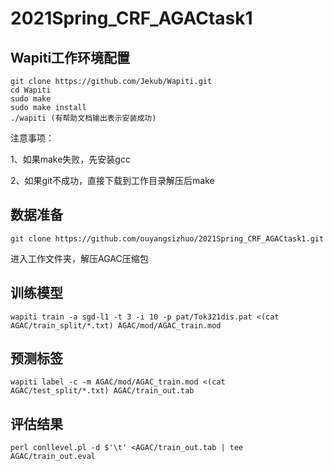 # 2021Spring_CRF_AGACtask1

## Wapiti工作环境配置

```
git clone https://github.com/Jekub/Wapiti.git
cd Wapiti
sudo make
sudo make install
./wapiti (有帮助文档输出表示安装成功)
```

注意事项：

1、如果make失败，先安装gcc

2、如果git不成功，直接下载到工作目录解压后make


## 数据准备

```
git clone https://github.com/ouyangsizhuo/2021Spring_CRF_AGACtask1.git
```
进入工作文件夹，解压AGAC压缩包


## 训练模型

```
wapiti train -a sgd-l1 -t 3 -i 10 -p pat/Tok321dis.pat <(cat AGAC/train_split/*.txt) AGAC/mod/AGAC_train.mod
```

## 预测标签

```
wapiti label -c -m AGAC/mod/AGAC_train.mod <(cat AGAC/test_split/*.txt) AGAC/train_out.tab
```

## 评估结果

```
perl conllevel.pl -d $'\t' <AGAC/train_out.tab | tee AGAC/train_out.eval
```

